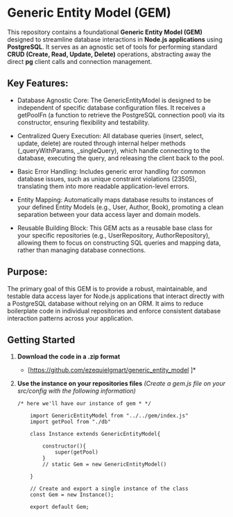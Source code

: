 # Generic Entity Model (GEM)
This repository contains a foundational **Generic Entity Model (GEM)** designed to streamline database interactions in **Node.js applications** using **PostgreSQL**. It serves as an agnostic set of tools for performing standard **CRUD (Create, Read, Update, Delete)** operations, abstracting away the direct **pg** client calls and connection management.

## Key Features:

* Database Agnostic Core: The GenericEntityModel is designed to be independent of specific database configuration files. It receives a getPoolFn (a function to retrieve the PostgreSQL connection pool) via its constructor, ensuring flexibility and testability.

* Centralized Query Execution: All database queries (insert, select, update, delete) are routed through internal helper methods (_queryWithParams, _singleQuery), which handle connecting to the database, executing the query, and releasing the client back to the pool.

* Basic Error Handling: Includes generic error handling for common database issues, such as unique constraint violations (23505), translating them into more readable application-level errors.

* Entity Mapping: Automatically maps database results to instances of your defined Entity Models (e.g., User, Author, Book), promoting a clean separation between your data access layer and domain models.

* Reusable Building Block: This GEM acts as a reusable base class for your specific repositories (e.g., UserRepository, AuthorRepository), allowing them to focus on constructing SQL queries and mapping data, rather than managing database connections.

## Purpose:
The primary goal of this GEM is to provide a robust, maintainable, and testable data access layer for Node.js applications that interact directly with a PostgreSQL database without relying on an ORM. It aims to reduce boilerplate code in individual repositories and enforce consistent database interaction patterns across your application.

## Getting Started

1. **Download the code in a .zip format**
    * [https://github.com/ezequielgmart/generic_entity_model ]*

2. **Use the instance on your repositories files**
    *(Create a gem.js file on your src/config with the following information)*
    ```
    /* here we'll have our instance of gem * */

        import GenericEntityModel from "../../gem/index.js"
        import getPool from "./db"

        class Instance extends GenericEntityModel{
            
            constructor(){
                super(getPool)
            }
            // static Gem = new GenericEntityModel()

        }

        // Create and export a single instance of the class
        const Gem = new Instance();

        export default Gem;
    ```